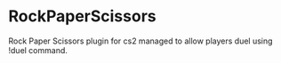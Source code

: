 # RockPaperScissors
Rock Paper Scissors plugin for cs2 managed to allow players duel using !duel command.
